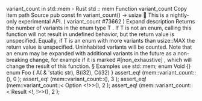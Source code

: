variant_count in std::mem - Rust
std
::
mem
Function
variant_count
Copy item path
Source
pub const fn variant_count<T>() ->
usize
🔬
This is a nightly-only experimental API. (
variant_count
#73662
)
Expand description
Returns the number of variants in the enum type
T
.
If
T
is not an enum, calling this function will not result in undefined behavior, but the
return value is unspecified. Equally, if
T
is an enum with more variants than
usize::MAX
the return value is unspecified. Uninhabited variants will be counted.
Note that an enum may be expanded with additional variants in the future
as a non-breaking change, for example if it is marked
#[non_exhaustive]
,
which will change the result of this function.
§
Examples
use
std::mem;
enum
Void {}
enum
Foo { A(
&
'static
str), B(i32), C(i32) }
assert_eq!
(mem::variant_count::<Void>(),
0
);
assert_eq!
(mem::variant_count::<Foo>(),
3
);
assert_eq!
(mem::variant_count::<
Option
<!>>(),
2
);
assert_eq!
(mem::variant_count::<
Result
<!, !>>(),
2
);